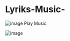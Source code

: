 # Lyriks-Music-
![image](https://github.com/Rahul6395/Lyriks-Music-/assets/102130290/43a878e1-c8fe-425b-bf99-11d63f8fbbdd)
Play Music

![image](https://github.com/Rahul6395/Lyriks-Music-/assets/102130290/b1da15df-a15a-457a-b11c-0f50fd6e0226)

